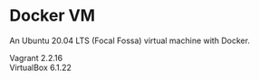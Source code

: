 # Docker VM

An Ubuntu 20.04 LTS (Focal Fossa) virtual machine with Docker.

Vagrant 2.2.16 \
VirtualBox 6.1.22
